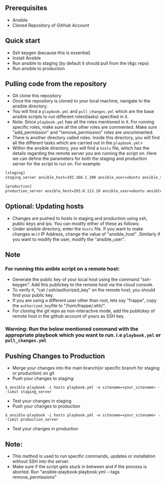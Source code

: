 ## Prerequisites
* Ansible
* Cloned Repository of GitHub Account

## Quick start
* Ssh keygen (because this is essential)
* Install Ansible
* Run ansible to staging (by default it should pull from the t4gc repo)
* Run ansible to production

## Pulling code from the repository
* Git clone this repository
* Once the repository is cloned to your local machine, navigate to the ansible directory.
* You will find a `playbook.yml` and `pull_changes.yml` which are the base ansible scripts to run different roles(tasks) specified in it.
* Note: Since `playbook.yml` has all the roles mentioned in it. For running specific roles, make sure all the other roles are commented. Make sure "add_permission" and "remove_permission" roles are uncommented.
* There is another directory called roles. Inside this directory, you will find all the different tasks which are carried out in the `playbook.yml`>
* Within the ansible directory, you will find a `hosts` file, which has the details regarding the remote server you are running the script on. Here we can define the parameters for both the staging and production server for the script to run on. For example:

```sh
[staging]
staging_server ansible_host=192.168.1.100 ansible_user=ubuntu ansible_ssh_private_key_file=~/.ssh/id_rsa ansible_shell_executable=/bin/bash

[production]
production_server ansible_host=203.0.113.10 ansible_user=ubuntu ansible_ssh_private_key_file=~/.ssh/id_rsa ansible_shell_executable=/bin/bash
```
## Optional: Updating hosts

* Changes are pushed to hosts in staging and production using ssh, public keys and ips. You can modify either of these as follows:
* Under ansible directory, enter the `hosts` file. If you want to make changes w.r.t IP Address, change the value of "ansible_host" .Similarly if you want to modify the user, modify the "ansible_user".

## Note
### For running this anible script on a remote host:
* Generate the public key of your local host using the command "ssh-keygen". Add this publickey to the remote host via the cloud console.
* To verify it,  "cat /.ssh/authorized_key" on the remote host, you should find your public key.
* If you are using a different user other than root, lets say "frappe", copy the `authorized_key`file to "/hom/frappe/.shh/".
* For cloning the git repo as non-interactive mode, add the publickey of remote host in the github account of yours as SSH key.

### Warning: Run the below mentioned command with the appropriate playbook which you want to run. i.e `playbook.yml` or `pull_changes.yml`
## Pushing Changes to Production
* Merge your changes into the main branch(or specific branch for staging or production) on git
* Push your changes to staging:
```
$ ansible-playbook -i hosts playbook.yml -e sitename=<your_sitename> --limit staging_server
```
* Test your changes in staging
* Push your changes to production
```
$ ansible-playbook -i hosts playbook.yml -e sitename=<your_sitename> --limit production_server
```
* Test your changes in production


## Note: 
* This method is used to run specific commands, updates or installation without SSH into the server.
* Make sure if the script gets stuck in between and if the process is aborted. Run "ansible-playbook playbook.yml --tags remove_permissions"

